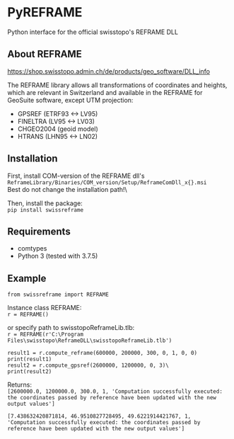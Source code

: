# PyREFRAME
Python interface for the official swisstopo's REFRAME DLL

## About REFRAME
https://shop.swisstopo.admin.ch/de/products/geo_software/DLL_info

The REFRAME library allows all transformations of coordinates and heights, which are relevant in Switzerland and available in the REFRAME for GeoSuite software, except UTM projection:
* GPSREF (ETRF93 <-> LV95)
* FINELTRA (LV95 <-> LV03)
* CHGEO2004 (geoid model)
* HTRANS (LHN95 <-> LN02)

## Installation
First, install COM-version of the REFRAME dll's `ReframeLibrary/Binaries/COM_version/Setup/ReframeComDll_x{}.msi`\
Best do not change the installation path!\

Then, install the package:\
``pip install swissreframe``

## Requirements
* comtypes
* Python 3 (tested with 3.7.5)

## Example
`from swissreframe import REFRAME` 

Instance class REFRAME:\
``r = REFRAME()`` 

or specify path to swisstopoReframeLib.tlb:\
``r = REFRAME(r'C:\Program Files\swisstopo\ReframeDLL\swisstopoReframeLib.tlb')``

`result1 = r.compute_reframe(600000, 200000, 300, 0, 1, 0, 0)`\
`print(result1)`\
`result2 = r.compute_gpsref(2600000, 1200000, 0, 3)\`\
`print(result2)`

Returns:\
``[2600000.0, 1200000.0, 300.0, 1, 'Computation successfully executed: the coordinates passed by reference have been updated with the new output values']``

``[7.438632420871814, 46.9510827728495, 49.6221914421767, 1, 'Computation successfully executed: the coordinates passed by reference have been updated with the new output values']``